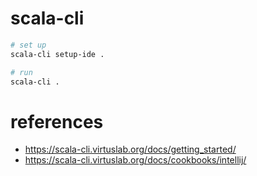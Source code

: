 # scala-cli

```bash
# set up
scala-cli setup-ide .

# run
scala-cli .
```

# references
- https://scala-cli.virtuslab.org/docs/getting_started/
- https://scala-cli.virtuslab.org/docs/cookbooks/intellij/